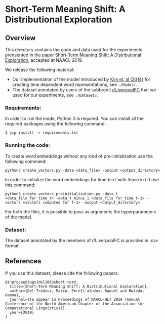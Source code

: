# Short-Term Meaning Shift: A Distributional Exploration


## Overview  

This directory contains the code and data used for the experiments prensented in the paper [Short-Term Meaning Shift: A Distributional Exploration](https://arxiv.org/abs/1809.03169), accepted at NAACL 2019. 

We release the following material:

- Our implementation of the model introduced by [Kim et. al (2014)](https://www.aclweb.org/anthology/W14-2517) for creating time dependent word representations, see `./Model/`. 
- The dataset annotated by users of the subbredit [r/LiverpoolFC](https://www.reddit.com/r/LiverpoolFC/) that we used for our experiments, see `./Dataset/`.

###  Requirements:

In order to run the mode, Python 3 is required. You can install all the required packages using the following command:

    $ pip install -r requirements.txt


###  Running the code:

To create word embeddings without any kind of pre-initialization use the following command:     

    python3 create_vectors.py -data <data_file> -output <output_directory>

In order to initialize the word embeddings for time bin _t_ with those in _t-1_ use this command:

    python3 create_vectors_preinitialization.py -data_t <data_file_for_time_t> -data_t_minus_1 <data_file_for_time_t-1> -vectors <vectors computed for t-1> -output <output_directory> 

For both the files, it is possible to pass as arguments the hyperparameters of the model.

###  Dataset:

The dataset annotated by the members of r/LiverpoolFC is provided in .csv format. 


## References
If you use this dataset, please cite the following papers:
~~~~
@inproceedings{del2019short-term,
  title={Short-Term Meaning Shift: A Distributional Exploration},
  author={Del Tredici, Marco, Fern{\'a}ndez, Raquel and Boleda, Gemma},
  journal={To appear in Proceedings of NAACL-HLT 2019 (Annual Conference of the North American Chapter of the Association for Computational Linguistics)},
  year={2019}
}
~~~~
